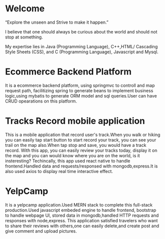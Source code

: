 #  Welcome

“Explore the unseen and Strive to make it happen.”

I believe that one should  always be curious about the world  and should not stop at something. 

My expertise lies in Java (Programming Language), C++,HTML/ Cascading Style Sheets (CSS), and C (Programming Language), Javascript and Mysql.



# Ecommerce Backend Platform



It is a ecommerce backend platform, using springmvc to controll and map request path, facilitizing spring to generate beans to implement business logic,using mybatis to generate ORM model and sql queries.User can have CRUD opearations on this platform.



# Tracks Record mobile application

This is a mobile application that record user's track.When you walk or hiking you can easily tap start button to start record your track, you can see your trail on the map also.When tap stop and save, you would have a track record.
With this app, you can easily review your tracks today, display it on the map and you can would know where you are on the world, is it insteresting?
Techincally, this app used react native to handle frontend.Handled data and requests/responsed with mongodb,express.It is also used axios to display real time interactive effect.

# YelpCamp

It is a yelpcamp application.Used MERN stack to complete this full-stack production.Used javascript embeded engine to handle frontend, bootstrap to handle webpage UI, stored data in mongodb,handled HTTP requests and responses with node,express.
This application satisfied travelers who want to share their reviews with others,one can easily delete,and create post and give comment and upload pictures.